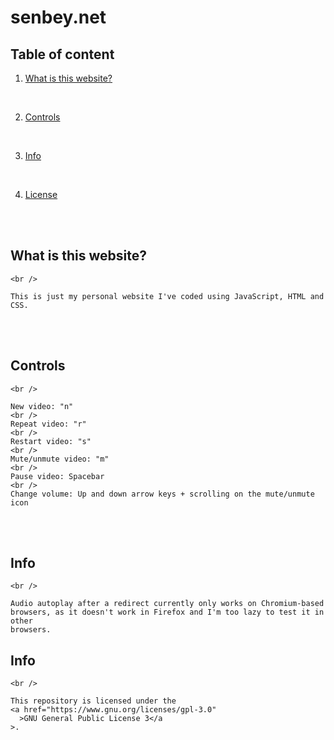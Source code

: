 <div>
  <h1>senbey.net</h1>

  <h2>Table of content</h2>

  1. <a href="#what-is-this-website">What is this website?</a>

  <br />

  2. <a href="#controls">Controls</a>

  <br />

  3. <a href="#info">Info</a>

  <br />

  4. <a href="#license">License</a>

  <br />
  <br />

  <div id="what-is-this-website">
    <h2>What is this website?</h2>

    <br />

    This is just my personal website I've coded using JavaScript, HTML and CSS.
  </div>

  <br />
  <br />

  <div id="controls">
    <h2>Controls</h2>

    <br />

    New video: "n"
    <br />
    Repeat video: "r"
    <br />
    Restart video: "s"
    <br />
    Mute/unmute video: "m"
    <br />
    Pause video: Spacebar
    <br />
    Change volume: Up and down arrow keys + scrolling on the mute/unmute icon
  </div>

  <br />
  <br />

  <div id="info">
    <h2>Info</h2>

    <br />

    Audio autoplay after a redirect currently only works on Chromium-based
    browsers, as it doesn't work in Firefox and I'm too lazy to test it in other
    browsers.
  </div>

  <div id="info">
    <h2>Info</h2>

    <br />

    This repository is licensed under the
    <a href="https://www.gnu.org/licenses/gpl-3.0"
      >GNU General Public License 3</a
    >.
  </div>
</div>
